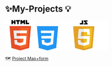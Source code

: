 # ✨My-Projects 💡 

<img src="html-tutorial.png" width ="100px"><img src="mycss.png" width ="80px"><img src="JavaScript-Logo.png" width="159px" >




 🗺️ <a href="https://manishdeveloper333.github.io/web-template-by-table/form google map.html">Project Map+form </a>

